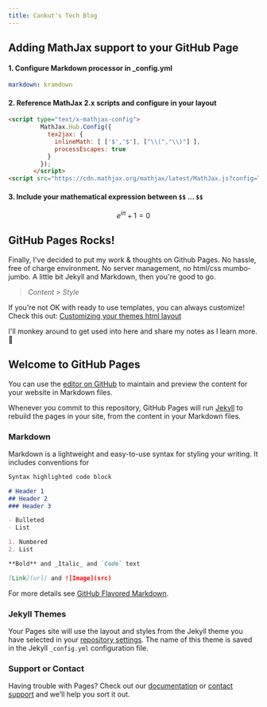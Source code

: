 ```yaml
---
title: Cankut's Tech Blog
---
```


## Adding MathJax support to your GitHub Page

#### 1. Configure Markdown processor in _config.yml
```yml
markdown: kramdown
```

#### 2. Reference MathJax 2.x scripts and configure in your layout
```html
<script type="text/x-mathjax-config">
         MathJax.Hub.Config({
           tex2jax: {
             inlineMath: [ ['$','$'], ["\\(","\\)"] ],
             processEscapes: true
           }
         });
       </script>
<script src="https://cdn.mathjax.org/mathjax/latest/MathJax.js?config=TeX-AMS-MML_HTMLorMML" type="text/javascript"></script>
```

#### 3. Include your mathematical expression between `$$` ... `$$`

$$ e^{i\pi} + 1 = 0 $$

## GitHub Pages Rocks!

Finally, I've decided to put my work & thoughts on Github Pages.  No hassle, free of charge environment. No server management, no html/css mumbo-jumbo. A little bit Jekyll and Markdown, then you're good to go. 

> *Content > Style*


If you're not OK with ready to use templates, you can always customize! Check this out: [Customizing your themes html layout](https://help.github.com/en/github/working-with-github-pages/adding-a-theme-to-your-github-pages-site-using-jekyll#customizing-your-themes-html-layout)

I'll monkey around to get used into here and share my notes as I learn more. :tada:


## Welcome to GitHub Pages

You can use the [editor on GitHub](https://github.com/cankut/cankut.github.io/edit/master/index.md) to maintain and preview the content for your website in Markdown files.

Whenever you commit to this repository, GitHub Pages will run [Jekyll](https://jekyllrb.com/) to rebuild the pages in your site, from the content in your Markdown files.

### Markdown

Markdown is a lightweight and easy-to-use syntax for styling your writing. It includes conventions for

```markdown
Syntax highlighted code block

# Header 1
## Header 2
### Header 3

- Bulleted
- List

1. Numbered
2. List

**Bold** and _Italic_ and `Code` text

[Link](url) and ![Image](src)
```

For more details see [GitHub Flavored Markdown](https://guides.github.com/features/mastering-markdown/).

### Jekyll Themes

Your Pages site will use the layout and styles from the Jekyll theme you have selected in your [repository settings](https://github.com/cankut/cankut.github.io/settings). The name of this theme is saved in the Jekyll `_config.yml` configuration file.

### Support or Contact

Having trouble with Pages? Check out our [documentation](https://help.github.com/categories/github-pages-basics/) or [contact support](https://github.com/contact) and we’ll help you sort it out.
